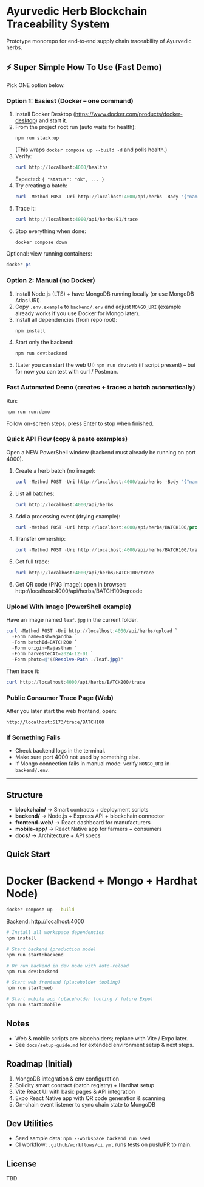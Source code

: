 # Ayurvedic Herb Blockchain Traceability System

Prototype monorepo for end‑to‑end supply chain traceability of Ayurvedic herbs.

## ⚡ Super Simple How To Use (Fast Demo)
Pick ONE option below.

### Option 1: Easiest (Docker – one command)
1. Install Docker Desktop (https://www.docker.com/products/docker-desktop) and start it.
2. From the project root run (auto waits for health):
	```powershell
	npm run stack:up
	```
	(This wraps `docker compose up --build -d` and polls health.)
3. Verify:
	```powershell
	curl http://localhost:4000/healthz
	```
	Expected: `{ "status": "ok", ... }`
4. Try creating a batch:
	```powershell
	curl -Method POST -Uri http://localhost:4000/api/herbs -Body '{"name":"Tulsi","batchId":"B1","origin":"FarmA"}' -ContentType 'application/json'
	```
5. Trace it:
	```powershell
	curl http://localhost:4000/api/herbs/B1/trace
	```
6. Stop everything when done:
	```powershell
	docker compose down
	```
Optional: view running containers:
```powershell
docker ps
```

### Option 2: Manual (no Docker)
1. Install Node.js (LTS) + have MongoDB running locally (or use MongoDB Atlas URI).
2. Copy `.env.example` to `backend/.env` and adjust `MONGO_URI` (example already works if you use Docker for Mongo later).
3. Install all dependencies (from repo root):
	```powershell
	npm install
	```
4. Start only the backend:
	```powershell
	npm run dev:backend
	```
5. (Later you can start the web UI) `npm run dev:web` (if script present) – but for now you can test with curl / Postman.

### Fast Automated Demo (creates + traces a batch automatically)
Run:
```powershell
npm run run:demo
```
Follow on-screen steps; press Enter to stop when finished.

### Quick API Flow (copy & paste examples)
Open a NEW PowerShell window (backend must already be running on port 4000).

1. Create a herb batch (no image):
	```powershell
	curl -Method POST -Uri http://localhost:4000/api/herbs -Body '{"name":"Tulsi","batchId":"BATCH100","origin":"Kerala"}' -ContentType 'application/json'
	```
2. List all batches:
	```powershell
	curl http://localhost:4000/api/herbs
	```
3. Add a processing event (drying example):
	```powershell
	curl -Method POST -Uri http://localhost:4000/api/herbs/BATCH100/process -Body '{"type":"drying","location":"Warehouse 1","notes":"Low heat"}' -ContentType 'application/json'
	```
4. Transfer ownership:
	```powershell
	curl -Method POST -Uri http://localhost:4000/api/herbs/BATCH100/transfer -Body '{"newOwner":"ManufacturerCo"}' -ContentType 'application/json'
	```
5. Get full trace:
	```powershell
	curl http://localhost:4000/api/herbs/BATCH100/trace
	```
6. Get QR code (PNG image): open in browser:
	http://localhost:4000/api/herbs/BATCH100/qrcode

### Upload With Image (PowerShell example)
Have an image named `leaf.jpg` in the current folder.
```powershell
curl -Method POST -Uri http://localhost:4000/api/herbs/upload `
  -Form name=Ashwagandha `
  -Form batchId=BATCH200 `
  -Form origin=Rajasthan `
  -Form harvestedAt=2024-12-01 `
  -Form photo=@"$(Resolve-Path ./leaf.jpg)"
```

Then trace it:
```powershell
curl http://localhost:4000/api/herbs/BATCH200/trace
```

### Public Consumer Trace Page (Web)
After you later start the web frontend, open:
```
http://localhost:5173/trace/BATCH100
```

### If Something Fails
- Check backend logs in the terminal.
- Make sure port 4000 not used by something else.
- If Mongo connection fails in manual mode: verify `MONGO_URI` in `backend/.env`.

---

## Structure
- **blockchain/** → Smart contracts + deployment scripts
- **backend/** → Node.js + Express API + blockchain connector
- **frontend-web/** → React dashboard for manufacturers
- **mobile-app/** → React Native app for farmers + consumers
- **docs/** → Architecture + API specs

## Quick Start
# Docker (Backend + Mongo + Hardhat Node)
```bash
docker compose up --build
```
Backend: http://localhost:4000

```bash
# Install all workspace dependencies
npm install

# Start backend (production mode)
npm run start:backend

# Or run backend in dev mode with auto-reload
npm run dev:backend

# Start web frontend (placeholder tooling)
npm run start:web

# Start mobile app (placeholder tooling / future Expo)
npm run start:mobile
```

## Notes
- Web & mobile scripts are placeholders; replace with Vite / Expo later.
- See `docs/setup-guide.md` for extended environment setup & next steps.

## Roadmap (Initial)
1. MongoDB integration & env configuration
2. Solidity smart contract (batch registry) + Hardhat setup
3. Vite React UI with basic pages & API integration
4. Expo React Native app with QR code generation & scanning
5. On-chain event listener to sync chain state to MongoDB

## Dev Utilities
- Seed sample data: `npm --workspace backend run seed`
- CI workflow: `.github/workflows/ci.yml` runs tests on push/PR to main.

## License
TBD
